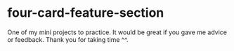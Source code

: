 # four-card-feature-section
One of my mini projects to practice. It would be great if you gave me advice or feedback. Thank you for taking time ^^.
